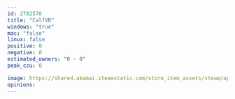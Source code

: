 ```yaml
---
id: 2782570
title: "CalfVR"
windows: "true"
mac: "false"
linux: false
positive: 0
negative: 0
estimated_owners: "0 - 0"
peak_ccu: 0

image: https://shared.akamai.steamstatic.com/store_item_assets/steam/apps/2782570/header.jpg?t=1715826045
opinions:
---
```

